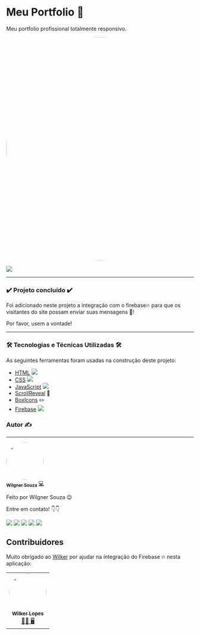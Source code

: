 # Meu Portfolio 🏡
Meu portfolio profissional totalmente responsivo.
<p>
    <img style="border-radius: 50%;" src="https://i.imgur.com/gctOYr3.png" title="Wilgner banner" width="600px;"/>
</p>

![](https://img.shields.io/github/license/wilgnersouza/Meu-Portfolio)

---

### :heavy_check_mark: Projeto concluído :heavy_check_mark:
<p>Foi adicionado neste projeto a integração com o firebase🔥 para que os visitantes do site possam enviar suas mensagens 💬!</p>
<p> Por favor, usem a vontade! <p>

---

### 🛠 Tecnologias e Técnicas Utilizadas 🛠

As seguintes ferramentas foram usadas na construção deste projeto:

- [HTML](https://developer.mozilla.org/pt-BR/docs/Web/HTML) ![](https://img.shields.io/badge/--E34F26.svg?style=flat&logoColor=FAFAFF&logo=html5)
- [CSS](https://www.w3schools.com/cssref/) ![](https://img.shields.io/badge/--1572b6.svg?style=flat&logoColor=FAFAFF&logo=css3)
- [JavaScript](https://developer.mozilla.org/pt-BR/docs/Web/JavaScript) ![](https://img.shields.io/badge/--F7DF1E.svg?style=flat&logoColor=0D0D0D&logo=javascript)
- [ScrollReveal](https://scrollrevealjs.org/) 📜
- [BoxIcons](https://boxicons.com/) ✏️
- [Firebase](https://firebase.google.com/docs) ![](https://img.shields.io/badge/--FAFAFF.svg?style=flat&logoColor=FFA611&logo=firebase)

### Autor ✍
---

<a href="https://www.linkedin.com/in/wilgner-souza-stw97/">
 <img style="border-radius: 50%;" src="https://avatars.githubusercontent.com/showtimewill97" width="100px;" alt=""/>
 <br />
 <sub><b>Wilgner Souza</b></sub></a> <a href="https://www.linkedin.com/in/wilgner-souza-stw97/" title="Danki Code">💻</a>

Feito por Wilgner Souza 😉 </br>

Entre em contato! 👇👇 </br>

<div>
  <a href="https://www.facebook.com/wilgner.souza.stw" target="_blank"><img src="https://img.shields.io/badge/Facebook-1877F2?style=for-the-badge&logo=facebook&logoColor=white" target="_blank"></a>
  <a href="https://www.instagram.com/showtimewill97/" target="_blank"><img src="https://img.shields.io/badge/-Instagram-b80750?style=for-the-badge&logo=instagram&logoColor=white" target="_blank"></a>
  <a href = "mailto:wilgner.showtime@gmail.com"><img src="https://img.shields.io/badge/-Gmail-e83f25?style=for-the-badge&logo=gmail&logoColor=white" target="_blank"></a>
  <a href="https://www.linkedin.com/in/wilgner-souza-stw97/" target="_blank"><img src="https://img.shields.io/badge/-LinkedIn-0a66c2?style=for-the-badge&logo=linkedin&logoColor=white" target="_blank"></a> 
    <a href="https://api.whatsapp.com/send?phone=5592992806495" target="_blank"><img src="https://img.shields.io/badge/WhatsApp-0aad47?style=for-the-badge&logo=whatsapp&logoColor=white" target="_blank"></a> 
</div>

## Contribuidores

Muito obrigado ao [Wilker](https://github.com/WilkerLopes) por ajudar na integração do Firebase 🔥 nesta aplicação:
<table>
  <tr>
    <td align="center"><a href="https://github.com/WilkerLopes"><img style="border-radius: 50%;" src="https://avatars.githubusercontent.com/u/48459835?v=4" width="100px;" alt=""/><br /><sub><b>Wilker Lopes</b></sub></a><br/><a href="https://github.com/WilkerLopes" title="Dev">👨‍🚀 🖥️</a></td>
  </tr>
</table>
